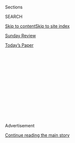 <div id="app">

<div>

<div>

<div>

<div class="NYTAppHideMasthead css-1q2w90k e1suatyy0">

<div class="section css-ui9rw0 e1suatyy2">

<div class="css-eph4ug er09x8g0">

<div class="css-6n7j50">

</div>

<span class="css-1dv1kvn">Sections</span>

<div class="css-10488qs">

<span class="css-1dv1kvn">SEARCH</span>

</div>

[Skip to content](#site-content)[Skip to site index](#site-index)

</div>

<div id="masthead-section-label" class="css-1wr3we4 eaxe0e00">

[Sunday
Review](https://www.nytimes3xbfgragh.onion/section/opinion/sunday)

</div>

<div class="css-10698na e1huz5gh0">

</div>

</div>

<div id="masthead-bar-one" class="section hasLinks css-15hmgas e1csuq9d3">

<div class="css-uqyvli e1csuq9d0">

</div>

<div class="css-1uqjmks e1csuq9d1">

</div>

<div class="css-9e9ivx">

[](https://myaccount.nytimes3xbfgragh.onion/auth/login?response_type=cookie&client_id=vi)

</div>

<div class="css-1bvtpon e1csuq9d2">

[Today’s
Paper](https://www.nytimes3xbfgragh.onion/section/todayspaper)

</div>

</div>

</div>

</div>

<div data-aria-hidden="false">

<div id="site-content" data-role="main">

<div>

<div class="css-1aor85t" style="opacity:0.000000001;z-index:-1;visibility:hidden">

<div class="css-1hqnpie">

<div class="css-epjblv">

<span class="css-17xtcya">[Sunday
Review](/section/opinion/sunday)</span><span class="css-x15j1o">|</span><span class="css-fwqvlz">The
Chinese
Decade</span>

</div>

<div class="css-k008qs">

<div class="css-1iwv8en">

<span class="css-18z7m18"></span>

<div>

</div>

</div>

<span class="css-1n6z4y">https://nyti.ms/3gSkI0q</span>

<div class="css-1705lsu">

<div class="css-4xjgmj">

<div class="css-4skfbu" data-role="toolbar" data-aria-label="Social Media Share buttons, Save button, and Comments Panel with current comment count" data-testid="share-tools">

  - 
  - 
  - 
  - 
    
    <div class="css-6n7j50">
    
    </div>

  - 

</div>

</div>

</div>

</div>

</div>

</div>

<div id="NYT_TOP_BANNER_REGION" class="css-13pd83m">

</div>

<div id="top-wrapper" class="css-1sy8kpn">

<div id="top-slug" class="css-l9onyx">

Advertisement

</div>

[Continue reading the main
story](#after-top)

<div class="ad top-wrapper" style="text-align:center;height:100%;display:block;min-height:250px">

<div id="top" class="place-ad" data-position="top" data-size-key="top">

</div>

</div>

<div id="after-top">

</div>

</div>

<div>

<div class="css-v5btjw etb61u70">

<div class="css-v05ibm etb61u71">

[Opinion](/section/opinion)

</div>

</div>

<div id="sponsor-wrapper" class="css-1hyfx7x">

<div id="sponsor-slug" class="css-19vbshk">

Supported by

</div>

[Continue reading the main
story](#after-sponsor)

<div id="sponsor" class="ad sponsor-wrapper" style="text-align:center;height:100%;display:block">

</div>

<div id="after-sponsor">

</div>

</div>

<div class="css-186x18t">

</div>

<div class="css-1vkm6nb ehdk2mb0">

# The Chinese Decade

</div>

The coronavirus has given Beijing a strategic opportunity — but one that
might not last.

<div class="css-18e8msd">

<div class="css-vp77d3 epjyd6m0">

<div class="css-1p10dcb ey68jwv0" data-aria-hidden="true">

[![Ross
Douthat](https://static01.graylady3jvrrxbe.onion/images/2018/04/03/opinion/ross-douthat/ross-douthat-thumbLarge.png
"Ross Douthat")](https://www.nytimes3xbfgragh.onion/by/ross-douthat)

</div>

<div class="css-1baulvz">

By [<span class="css-1baulvz last-byline" itemprop="name">Ross
Douthat</span>](https://www.nytimes3xbfgragh.onion/by/ross-douthat)

<div class="css-8atqhb">

Opinion Columnist

</div>

</div>

</div>

  - July 11,
    2020

  - 
    
    <div class="css-4xjgmj">
    
    <div class="css-d8bdto" data-role="toolbar" data-aria-label="Social Media Share buttons, Save button, and Comments Panel with current comment count" data-testid="share-tools">
    
      - 
      - 
      - 
      - 
        
        <div class="css-6n7j50">
        
        </div>
    
      - 
    
    </div>
    
    </div>

</div>

<div class="css-79elbk" data-testid="photoviewer-wrapper">

<div class="css-z3e15g" data-testid="photoviewer-wrapper-hidden">

</div>

<div class="css-1a48zt4 ehw59r15" data-testid="photoviewer-children">

![<span class="css-16f3y1r e13ogyst0" data-aria-hidden="true">A
pro-Chinese rally in Hong Kong in
June.</span><span class="css-cnj6d5 e1z0qqy90" itemprop="copyrightHolder"><span class="css-1ly73wi e1tej78p0">Credit...</span><span><span>Kin
Cheung/Associated
Press</span></span></span>](https://static01.graylady3jvrrxbe.onion/images/2020/07/12/opinion/12Douthat/merlin_174171105_9af456b2-5f8b-43db-a287-a6376a2133cc-articleLarge.jpg?quality=75&auto=webp&disable=upscale)

</div>

</div>

<div class="css-mdjrty">

[阅读简体中文版](https://cn.nytimes3xbfgragh.onion/opinion/20200713/china-coronavirus-power/ "Read in Simplified Chinese")[閱讀繁體中文版](https://cn.nytimes3xbfgragh.onion/opinion/20200713/china-coronavirus-power/zh-hant/ "Read in Traditional Chinese")

</div>

</div>

<div class="section meteredContent css-1r7ky0e" name="articleBody" itemprop="articleBody">

<div class="css-1fanzo5 StoryBodyCompanionColumn">

<div class="css-53u6y8">

It is quite extraordinary that a pandemic originating in a Chinese
province, a disease whose initial cover-up briefly seemed likely to deal
a grave blow to the Communist regime, has instead given China a
geopolitical opportunity unlike any enjoyed by an American rival since
at least the Vietnam War.

This opportunity has been a long time building. Across the 2000s and
early 2010s, China’s ruling party reaped the benefits of globalization
without paying the cost, in political liberalization, that confident
Westerners expected the economic opening to impose. This
richer-but-not-freer China proved that it was possible for an
authoritarian power to tame the internet, to make its citizens
hardworking capitalists without granting them substantial political
freedoms, to buy allies across the developing world, and to establish
beachheads of influence — in Hollywood, Silicon Valley, American
academia, the NBA, Washington, D.C. — in the power centers of its
superpower rival.

</div>

</div>

<div>

</div>

<div class="css-1fanzo5 StoryBodyCompanionColumn">

<div class="css-53u6y8">

Eventually, America responded to all this as you would expect a
superpower to react: It elected a China hawk who promised to get tough
on Beijing, to bring back jobs lost to the China shock, and to shift
foreign policy priorities from the Middle East to the Pacific. But there
was one small difficulty: This hawk was no Truman or Reagan, but rather
a reality-television mountebank whose real attitude toward China policy
was, basically, *whatever* [*gets me
re-elected*](https://www.wsj.com/articles/john-bolton-the-scandal-of-trumps-china-policy-11592419564)
*works*. A mountebank, and also a world-historical incompetent, who was
presented with exactly the challenge that his nationalism was supposed
to answer — a dangerous disease carried by global trade routes from our
leading rival — and managed to turn it into an American calamity
instead.

</div>

</div>

<div class="css-1fanzo5 StoryBodyCompanionColumn">

<div class="css-53u6y8">

So China has won twice over: First rising with the active collaboration
of naïve American centrists, and then consolidating its gains with the
de facto collaboration of a feckless American populist. Four months into
the coronavirus era, [Xi Jinping’s
government](https://www.ft.com/content/a0eac4d1-625d-4073-9eee-dcf1bacb749e)
is throttling Hong Kong, taking tiny bites out of India, saber-rattling
with its other neighbors, and perpetrating a near-genocide in its Muslim
West. Meanwhile America is rudderless and leaderless, consumed by
protests and elite psychodrama and a moral crusade whose zeal seems
turned entirely inward, with no time to spare for a rival power’s
crimes.

Furthermore, Trump’s likely successor is a figure whose record and
instincts and family connections all belong to the recent period of
American illusions about China. Joe Biden speaks more hawkishly than he
did five years ago, but the very thing that makes him effective as a
foil to Trump — his promise of a return to Obama-era normalcy — also
makes him an unlikely person to drastically re-evaluate the choices that
gave China its advantages today.

If you were scripting a historical moment when a rising power overtakes
a fading hegemon, the cascade from establishment naïveté through
Trumpian folly to the coronavirus disaster would be almost too
on-the-nose. And foreign policy hands who fear a “Thucydides trap” — a
scenario where a rising and an established power end up, like Athens and
Sparta, in a war — have good reasons to be nervous about how the current
combination of Chinese ambition and American decline might play out in,
say, the Taiwan Strait.

But there is another way to look at things. It’s possible that we’re
nearing a peak of U.S.-China tension not because China is poised to
permanently overtake the United States as a global power, but because
China itself is peaking — with [a slowing growth
rate](https://www.wsj.com/articles/chinas-state-driven-growth-model-is-running-out-of-gas-11563372006)
that may leave it short of the prosperity achieved by its Pacific
neighbors, a swiftly aging population, and a combination of
self-limiting soft power and maxed-out hard power that’s likely to
diminish, relative to the U.S. and India and others, in the 2040s and
beyond.

Instead of a Chinese Century, in other words, the coronavirus might be
ushering in a Chinese Decade, in which Xi Jinping’s government behaves
with maximal aggression because it sees an opportunity that won’t come
again.

</div>

</div>

<div class="css-1fanzo5 StoryBodyCompanionColumn">

<div class="css-53u6y8">

That aggression has inward and outward manifestations. The inward form
is the attempt to lock in Han pre-eminence in China by forcibly
[suppressing non-Han
birthrates](https://foreignpolicy.com/2020/06/30/chinese-communist-party-han-baby-boom-sterilization-ethnic-minorities/),
so that population decline doesn’t lead to swings in ethnic power. The
outward form is what you see in Hong Kong and might see with Taiwan soon
— an attempt to reach greedily for Greater China goals because the odds
of success look better now than in the further future.

If this is China’s true strategic calculus, it won’t make the 2020s any
less dangerous. (History is thick with reckless decisions made because
great powers felt that long-term trends had turned against them.) But it
should condition the U.S. policy response, whether under a President
Biden or a future Republican with more capabilities than Trump, toward a
balance between resolve and caution, hawkishness and restraint.

If we show too much indecision and weakness, or just too obvious a
desire for the pre-Trump status quo, then Beijing’s escalation will
continue, and the risks of war will rise.

But if we find a way to contain China for a decade, the Chinese century
could be permanently postponed.

*The Times is committed to publishing* [*a diversity of
letters*](https://www.nytimes3xbfgragh.onion/2019/01/31/opinion/letters/letters-to-editor-new-york-times-women.html)
*to the editor. We’d like to hear what you think about this or any of
our articles. Here are some*
[*tips*](https://help.nytimes3xbfgragh.onion/hc/en-us/articles/115014925288-How-to-submit-a-letter-to-the-editor)*.
And here’s our email:*
[*letters@NYTimes.com*](mailto:letters@NYTimes.com)*.*

*Follow The New York Times Opinion section on*
[*Facebook*](https://www.facebookcorewwwi.onion/nytopinion)*,* [*Twitter
(@NYTOpinion)*](http://twitter.com/NYTOpinion) *and*
[*Instagram*](https://www.instagram.com/nytopinion/)*, join the Facebook
political discussion group,* [*Voting While
Female*](https://www.facebookcorewwwi.onion/groups/votingwhilefemale/)*.*

</div>

</div>

</div>

<div>

</div>

<div>

</div>

<div>

</div>

<div>

<div id="bottom-wrapper" class="css-1ede5it">

<div id="bottom-slug" class="css-l9onyx">

Advertisement

</div>

[Continue reading the main
story](#after-bottom)

<div id="bottom" class="ad bottom-wrapper" style="text-align:center;height:100%;display:block;min-height:90px">

</div>

<div id="after-bottom">

</div>

</div>

</div>

</div>

</div>

## Site Index

<div>

</div>

## Site Information Navigation

  - [© <span>2020</span> <span>The New York Times
    Company</span>](https://help.nytimes3xbfgragh.onion/hc/en-us/articles/115014792127-Copyright-notice)

<!-- end list -->

  - [NYTCo](https://www.nytco.com/)
  - [Contact
    Us](https://help.nytimes3xbfgragh.onion/hc/en-us/articles/115015385887-Contact-Us)
  - [Work with us](https://www.nytco.com/careers/)
  - [Advertise](https://nytmediakit.com/)
  - [T Brand Studio](http://www.tbrandstudio.com/)
  - [Your Ad
    Choices](https://www.nytimes3xbfgragh.onion/privacy/cookie-policy#how-do-i-manage-trackers)
  - [Privacy](https://www.nytimes3xbfgragh.onion/privacy)
  - [Terms of
    Service](https://help.nytimes3xbfgragh.onion/hc/en-us/articles/115014893428-Terms-of-service)
  - [Terms of
    Sale](https://help.nytimes3xbfgragh.onion/hc/en-us/articles/115014893968-Terms-of-sale)
  - [Site
    Map](https://spiderbites.nytimes3xbfgragh.onion)
  - [Help](https://help.nytimes3xbfgragh.onion/hc/en-us)
  - [Subscriptions](https://www.nytimes3xbfgragh.onion/subscription?campaignId=37WXW)

</div>

</div>

</div>

</div>
